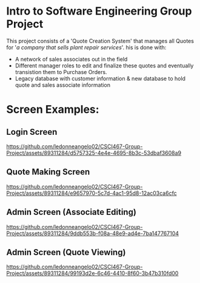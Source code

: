 # Intro to Software Engineering Group Project

This project consists of a 'Quote Creation System' that manages all Quotes for '_a company that sells plant repair services_'. his is done with: 

  - A network of sales associates out in the field
  - Different manager roles to edit and finalize these quotes and eventually transistion them to Purchase Orders.
  - Legacy database with customer information & new database to hold quote and sales associate information


# Screen Examples:

## Login Screen
https://github.com/ledonneangelo02/CSCI467-Group-Project/assets/89311284/d5757325-4e4e-4695-8b3c-53dbaf3608a9

## Quote Making Screen
https://github.com/ledonneangelo02/CSCI467-Group-Project/assets/89311284/e9657970-5c7d-4ac1-95d8-12ac03ca6cfc

## Admin Screen (Associate Editing)
https://github.com/ledonneangelo02/CSCI467-Group-Project/assets/89311284/9ddb553b-f08a-48e9-ad4e-7ba147767104

## Admin Screen (Quote Viewing)
https://github.com/ledonneangelo02/CSCI467-Group-Project/assets/89311284/99193d2e-6c46-4410-8f60-3b47b310fd00

